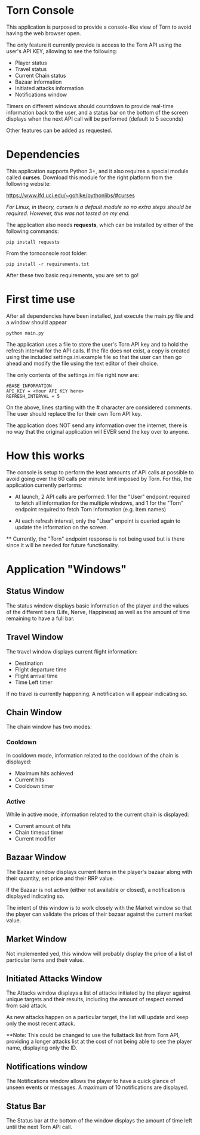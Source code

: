 # Torn Console

This application is purposed to provide a console-like view of Torn to avoid
having the web browser open.

The only feature it currently provide is access to the Torn API using the user's
API KEY, allowing to see the following:

* Player status
* Travel status
* Current Chain status
* Bazaar information
* Initiated attacks information
* Notifications window

Timers on different windows should countdown to provide real-time information back 
to the user, and a status bar on the bottom of the screen displays when the next
API call will be performed (default to 5 seconds)

Other features can be added as requested.

# Dependencies

This application supports Python 3+, and it also requires a special module 
called **curses**. Download this module for the right platform from the following
website:

https://www.lfd.uci.edu/~gohlke/pythonlibs/#curses

*For Linux, in theory, curses is a default module so no extra steps should be required.
However, this was not tested on my end.*

The application also needs **requests**, which can be installed by either of the
following commands:

```
pip install requests
```

From the tornconsole root folder:
```
pip install -r requirements.txt
```

After these two basic requirements, you are set to go!

# First time use

After all dependencies have been installed, just execute the main.py file and
a window should appear

```
python main.py
```

The application uses a file to store the user's Torn API key and to hold the
refresh interval for the API calls. If the file does not exist, a copy is
created using the included settings.ini.example file so that the user can
then go ahead and modify the file using the text editor of their choice.

The only contents of the settings.ini file right now are:

```
#BASE INFORMATION
API_KEY = <Your API KEY here>
REFRESH_INTERVAL = 5
```

On the above, lines starting with the # character are considered comments.
The user should replace the <Your API KEY here> for their own Torn API key.
  
The application does NOT send any information over the internet, there is
no way that the original application will EVER send the key over to anyone.

# How this works

The console is setup to perform the least amounts of API calls at possible to avoid
going over the 60 calls per minute limit imposed by Torn. For this, the application
currently performs:

* At launch, 2 API calls are performed: 1 for the "User" endpoint required to fetch all
information for the multiple windows, and 1 for the "Torn" endpoint required to fetch
Torn information (e.g. Item names)

* At each refresh interval, only the "User" enpoint is queried again to update the
information on the screen.

** Currently, the "Torn" endpoint response is not being used but is there since it will
be needed for future functionality.

# Application "Windows"

## Status Window

The status window displays basic information of the player and the values
of the different bars (Life, Nerve, Happiness) as well as the amount
of time remaining to have a full bar.

## Travel Window

The travel window displays current flight information:
* Destination
* Flight departure time
* Flight arrival time
* Time Left timer

If no travel is currently happening. A notification will appear indicating so.

## Chain Window

The chain window has two modes:

### Cooldown

In cooldown mode, information related to the cooldown of the chain is displayed:
* Maximum hits achieved
* Current hits
* Cooldown timer 

### Active

While in active mode, information related to the current chain is displayed:
* Current amount of hits
* Chain timeout timer
* Current modifier

## Bazaar Window

The Bazaar window displays current items in the player's bazaar
along with their quantity, set price and their RRP value.

If the Bazaar is not active (either not available or closed), a notification
is displayed indicating so.

The intent of this window is to work closely with the Market window so that the
player can validate the prices of their bazaar against the current market value.

## Market Window

Not implemented yed, this window will probably display the price of a list of
particular items and their value.

## Initiated Attacks Window

The Attacks window displays a list of attacks initiated by the player against 
unique targets and their results, including the amount of respect earned from
said attack.

As new attacks happen on a particular target, the list will update and keep only
the most recent attack.

**Note: This could be changed to use the fullattack list from Torn API, providing
a longer attacks list at the cost of not being able to see the player name, displaying
only the ID.

## Notifications window

The Notifications window allows the player to have a quick glance of unseen events
or messages. A maximum of 10 notifications are displayed.

## Status Bar

The Status bar at the bottom of the window displays the amount of time left until
the next Torn API call.
